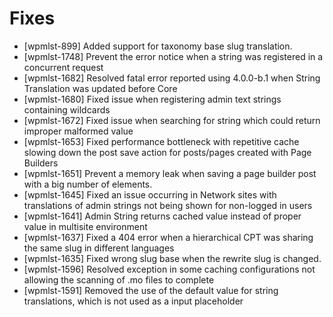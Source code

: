 # Fixes
* [wpmlst-899] Added support for taxonomy base slug translation.
* [wpmlst-1748] Prevent the error notice when a string was registered in a concurrent request
* [wpmlst-1682] Resolved fatal error reported using 4.0.0-b.1 when String Translation was updated before Core
* [wpmlst-1680] Fixed issue when registering admin text strings containing wildcards
* [wpmlst-1672] Fixed issue when searching for string which could return improper malformed value
* [wpmlst-1653] Fixed performance bottleneck with repetitive cache slowing down the post save action for posts/pages created with Page Builders
* [wpmlst-1651] Prevent a memory leak when saving a page builder post with a big number of elements.
* [wpmlst-1645] Fixed an issue occurring in Network sites with translations of admin strings not being shown for non-logged in users
* [wpmlst-1641] Admin String returns cached value instead of proper value in multisite environment
* [wpmlst-1637] Fixed a 404 error when a hierarchical CPT was sharing the same slug in different languages
* [wpmlst-1635] Fixed wrong slug base when the rewrite slug is changed.
* [wpmlst-1596] Resolved exception in some caching configurations not allowing the scanning of .mo files to complete
* [wpmlst-1591] Removed the use of the default value for string translations, which is not used as a input placeholder